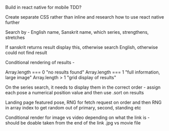 Build in react native for mobile
TDD?

Create separate CSS rather than inline and research how to use react native further

Search by - English name, Sanskrit name, which series, strengthens, stretches

If sanskrit returns result display this, otherwise search English, otherwise could not find result

Conditional rendering of results -

Array.length === 0 "no results found"
Array.length === 1 "full information, large image"
Array.length > 1 "grid display of results"

On the series search, it needs to display them in the correct order - assign each pose a numerical position value and then use .sort on results

Landing page featured pose, RNG for fetch request on order and then RNG in array index to get random out of primary, second, standing etc

Conditional render for image vs video depending on what the link is - should be doable taken from the end of the link .jpg vs movie file
